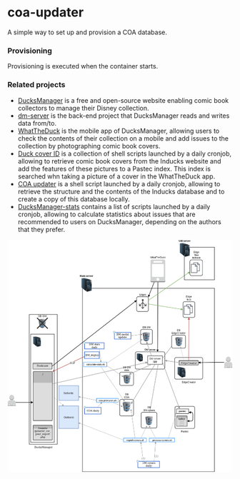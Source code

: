 # coa-updater
A simple way to set up and provision a COA database.

### Provisioning

Provisioning is executed when the container starts.

### Related projects

* [DucksManager](https://github.com/bperel/DucksManager) is a free and open-source website enabling comic book collectors to manage their Disney collection.
* [dm-server](https://github.com/bperel/dm-server) is the back-end project that DucksManager reads and writes data from/to.
* [WhatTheDuck](https://github.com/bperel/WhatTheDuck) is the mobile app of DucksManager, allowing users to check the contents of their collection on a mobile and add issues to the collection by photographing comic book covers.
* [Duck cover ID](https://github.com/bperel/duck-cover-id) is a collection of shell scripts launched by a daily cronjob, allowing to retrieve comic book covers from the Inducks website and add the features of these pictures to a Pastec index. This index is searched whn taking a picture of a cover in the WhatTheDuck app.
* [COA updater](https://github.com/bperel/coa-updater) is a shell script launched by a daily cronjob, allowing to retrieve the structure and the contents of the Inducks database and to create a copy of this database locally.
* [DucksManager-stats](https://github.com/bperel/DucksManager-stats) contains a list of scripts launched by a daily cronjob, allowing to calculate statistics about issues that are recommended to users on DucksManager, depending on the authors that they prefer.

![DucksManager architecture](https://raw.githubusercontent.com/bperel/DucksManager/master/server_architecture.png)
